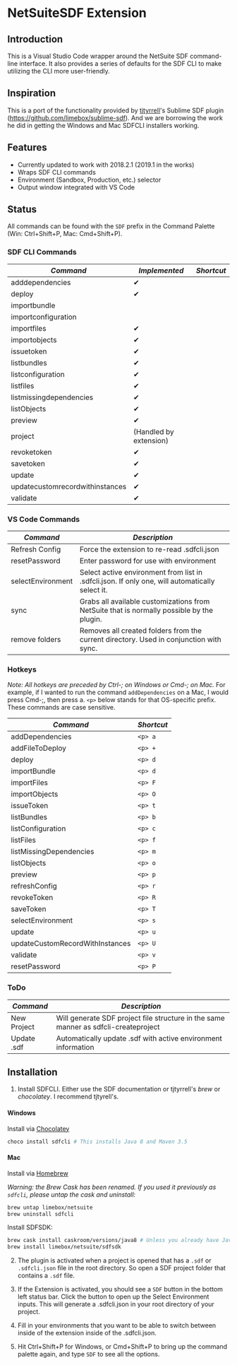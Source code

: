 # NetSuiteSDF Extension

## Introduction

This is a Visual Studio Code wrapper around the NetSuite SDF command-line interface. It also provides a series of defaults for the SDF CLI to make utilizing the CLI more user-friendly.

## Inspiration

This is a port of the functionality provided by [tjtyrrell](https://github.com/tjtyrrell)'s Sublime SDF plugin (<https://github.com/limebox/sublime-sdf>). And we are borrowing the work he did in getting the Windows and Mac SDFCLI installers working.

## Features

- Currently updated to work with 2018.2.1 (2019.1 in the works)
- Wraps SDF CLI commands
- Environment (Sandbox, Production, etc.) selector
- Output window integrated with VS Code

## Status

All commands can be found with the `SDF` prefix in the Command Palette (Win: Ctrl+Shift+P, Mac: Cmd+Shift+P).

### SDF CLI Commands

| _Command_                       | _Implemented_          | _Shortcut_ |
| ------------------------------- | ---------------------- | ---------- |
| adddependencies                 | ✔                      |
| deploy                          | ✔                      |
| importbundle                    |                        |
| importconfiguration             |                        |
| importfiles                     | ✔                      |
| importobjects                   | ✔                      |
| issuetoken                      | ✔                      |
| listbundles                     | ✔                      |
| listconfiguration               | ✔                      |
| listfiles                       | ✔                      |
| listmissingdependencies         | ✔                      |
| listObjects                     | ✔                      |
| preview                         | ✔                      |
| project                         | (Handled by extension) |
| revoketoken                     | ✔                      |
| savetoken                       | ✔                      |
| update                          | ✔                      |
| updatecustomrecordwithinstances | ✔                      |
| validate                        | ✔                      |

### VS Code Commands

| _Command_         | _Description_                                                                                   |
| ----------------- | ----------------------------------------------------------------------------------------------- |
| Refresh Config    | Force the extension to re-read .sdfcli.json                                                     |
| resetPassword     | Enter password for use with environment                                                         |
| selectEnvironment | Select active environment from list in .sdfcli.json. If only one, will automatically select it. |
| sync              | Grabs all available customizations from NetSuite that is normally possible by the plugin.       |
| remove folders    | Removes all created folders from the current directory. Used in conjunction with sync.          |

### Hotkeys

_Note: All hotkeys are preceded by Ctrl-; on Windows or Cmd-; on Mac._
For example, if I wanted to run the command `addDependencies` on a Mac, I would press Cmd-;, then press a.
`<p>` below stands for that OS-specific prefix. These commands are case sensitive.

| _Command_                       | _Shortcut_ |
| ------------------------------- | ---------- |
| addDependencies                 | `<p> a`    |
| addFileToDeploy                 | `<p> +`    |
| deploy                          | `<p> d`    |
| importBundle                    | `<p> d`    |
| importFiles                     | `<p> F`    |
| importObjects                   | `<p> O`    |
| issueToken                      | `<p> t`    |
| listBundles                     | `<p> b`    |
| listConfiguration               | `<p> c`    |
| listFiles                       | `<p> f`    |
| listMissingDependencies         | `<p> m`    |
| listObjects                     | `<p> o`    |
| preview                         | `<p> p`    |
| refreshConfig                   | `<p> r`    |
| revokeToken                     | `<p> R`    |
| saveToken                       | `<p> T`    |
| selectEnvironment               | `<p> s`    |
| update                          | `<p> u`    |
| updateCustomRecordWithInstances | `<p> U`    |
| validate                        | `<p> v`    |
| resetPassword                   | `<p> P`    |

### ToDo

| _Command_   | _Description_                                                                       |
| ----------- | ----------------------------------------------------------------------------------- |
| New Project | Will generate SDF project file structure in the same manner as sdfcli-createproject |
| Update .sdf | Automatically update .sdf with active environment information                       |

## Installation

1. Install SDFCLI. Either use the SDF documentation or tjtyrrell's _brew_ or _chocolatey_. I recommend tjtyrell's.

#### Windows

Install via [Chocolatey](https://chocolatey.org)

```bash
choco install sdfcli # This installs Java 8 and Maven 3.5
```

#### Mac

Install via [Homebrew](https://brew.sh)

_Warning: the Brew Cask has been renamed. If you used it previously as `sdfcli`, please untap the cask and uninstall:_

```bash
brew untap limebox/netsuite
brew uninstall sdfcli
```

Install SDFSDK:

```bash
brew cask install caskroom/versions/java8 # Unless you already have Java 8 installed.
brew install limebox/netsuite/sdfsdk
```

2. The plugin is activated when a project is opened that has a `.sdf` or `.sdfcli.json` file in the root directory. So open a SDF project folder that contains a `.sdf` file.

3) If the Extension is activated, you should see a `SDF` button in the bottom left status bar. Click the button to open up the Select Environment inputs. This will generate a .sdfcli.json in your root directory of your project.

4) Fill in your environments that you want to be able to switch between inside of the extension inside of the .sdfcli.json.

5) Hit Ctrl+Shift+P for Windows, or Cmd+Shift+P to bring up the command palette again, and type `SDF` to see all the options.
